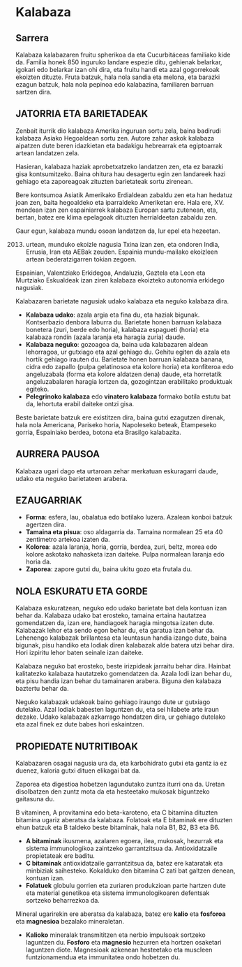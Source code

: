 # Kalabaza

## Sarrera

Kalabaza kalabazaren fruitu spherikoa da eta Cucurbitáceas familiako kide da. Familia honek 850 inguruko landare espezie ditu, gehienak belarkar, igokari edo belarkar izan ohi dira, eta fruitu handi eta azal gogorrekoak ekoizten dituzte. Fruta batzuk, hala nola sandia eta melona, eta barazki ezagun batzuk, hala nola pepinoa edo kalabazina, familiaren barruan sartzen dira.

## JATORRIA ETA BARIETADEAK

Zenbait iturrik dio kalabaza Amerika inguruan sortu zela, baina badirudi kalabaza Asiako Hegoaldean sortu zen. Autore zahar askok kalabaza aipatzen dute beren idazkietan eta badakigu hebrearrak eta egiptoarrak artean landatzen zela.

Hasieran, kalabaza haziak aprobetxatzeko landatzen zen, eta ez barazki gisa kontsumitzeko. Baina ohitura hau desagertu egin zen landareek hazi gehiago eta zaporeagoak zituzten barietateak sortu zirenean.

Bere kontsumoa Asiatik Amerikako Erdialdean zabaldu zen eta han hedatuz joan zen, baita hegoaldeko eta iparraldeko Ameriketan ere. Hala ere, XV. mendean izan zen espainiarrek kalabaza Europan sartu zutenean, eta, bertan, batez ere klima epelagoak dituzten herrialdeetan zabaldu zen.

Gaur egun, kalabaza mundu osoan landatzen da, lur epel eta hezeetan.

2013. urtean, munduko ekoizle nagusia Txina izan zen, eta ondoren India, Errusia, Iran eta AEBak zeuden. Espainia mundu-mailako ekoizleen artean bederatzigarren tokian zegoen.

Espainian, Valentziako Erkidegoa, Andaluzia, Gaztela eta Leon eta Murtziako Eskualdeak izan ziren kalabaza ekoizteko autonomia erkidego nagusiak.

Kalabazaren barietate nagusiak udako kalabaza eta neguko kalabaza dira.

- **Kalabaza udako**: azala argia eta fina du, eta haziak bigunak. Kontserbazio denbora laburra du. Barietate honen barruan kalabaza bonetera (zuri, berde edo horia), kalabaza espagueti (horia) eta kalabaza rondín (azala laranja eta haragia zuria) daude.
- **Kalabaza neguko**: gozoagoa da, baina uda kalabazaren aldean lehorragoa, ur gutxiago eta azal gehiago du. Gehitu egiten da azala eta hortik gehiago irauten du. Barietate honen barruan kalabaza banana, cidra edo zapallo (pulpa gelatinosoa eta kolore horia) eta konfiteroa edo angeluzabala (forma eta kolore aldatzen dena) daude, eta horretatik angeluzabalaren haragia lortzen da, gozogintzan erabilitako produktuak egiteko.
- **Pelegrinoko kalabaza** edo **vinatero kalabaza** formako botila estutu bat da, lehortuta erabil daiteke ontzi gisa.

Beste barietate batzuk ere existitzen dira, baina gutxi ezagutzen direnak, hala nola Americana, Pariseko horia, Napoleseko beteak, Etampeseko gorria, Espainiako berdea, botona eta Brasilgo kalabazita.

## AURRERA PAUSOA

Kalabaza ugari dago eta urtaroan zehar merkatuan eskuragarri daude, udako eta neguko barietateen arabera.

## EZAUGARRIAK

- **Forma**: esfera, lau, obalatua edo botilako luzera. Azalean konboi batzuk agertzen dira.
- **Tamaina eta pisua**: oso aldagarria da. Tamaina normalean 25 eta 40 zentimetro artekoa izaten da.
- **Kolorea**: azala laranja, horia, gorria, berdea, zuri, beltz, morea edo kolore askotako nahasketa izan daiteke. Pulpa normalean laranja edo horia da.
- **Zaporea**: zapore gutxi du, baina ukitu gozo eta frutala du.

## NOLA ESKURATU ETA GORDE

Kalabaza eskuratzean, neguko edo udako barietate bat dela kontuan izan behar da. Kalabaza udako bat erosteko, tamaina ertaina hautatzea gomendatzen da, izan ere, handiagoek haragia mingotsa izaten dute. Kalabazak lehor eta sendo egon behar du, eta garatua izan behar da. Lehenengo kalabazak brillantesa eta leuntasun handia izango dute, baina bigunak, pisu handiko eta lodiak diren kalabazak alde batera utzi behar dira. Hori izpiritu lehor baten seinale izan daiteke.

Kalabaza neguko bat erosteko, beste irizpideak jarraitu behar dira. Hainbat kalitatezko kalabaza hautatzeko gomendatzen da. Azala lodi izan behar du, eta pisu handia izan behar du tamainaren arabera. Biguna den kalabaza baztertu behar da.

Neguko kalabazak udakoak baino gehiago iraungo dute ur gutxiago dutelako. Azal lodiak babesten laguntzen du, eta sei hilabete arte iraun dezake. Udako kalabazak azkarrago hondatzen dira, ur gehiago dutelako eta azal finek ez dute babes hori eskaintzen.

## PROPIEDATE NUTRITIBOAK

Kalabazaren osagai nagusia ura da, eta karbohidrato gutxi eta gantz ia ez duenez, kaloria gutxi dituen elikagai bat da.

Zaporea eta digestioa hobetzen lagundutako zuntza iturri ona da. Uretan disolbatzen den zuntz mota da eta hesteetako mukosak biguntzeko gaitasuna du.

B vitaminen, A provitamina edo beta-karoteno, eta C bitamina dituzten bitamina ugariz aberatsa da kalabaza. Folatoak eta E bitaminak ere dituzten ehun batzuk eta B taldeko beste bitaminak, hala nola B1, B2, B3 eta B6.

- **A bitaminak** ikusmena, azalaren egoera, ilea, mukosak, hezurrak eta sistema immunologikoa zaintzeko garrantzitsua da. Antioxidatzaile propietateak ere baditu.
- **C bitaminak** antioxidatzaile garrantzitsua da, batez ere kataratak eta minbiziak saihesteko. Kokalduko den bitamina C zati bat galtzen denean, kontuan izan.
- **Folatuek** globulu gorrien eta zuriaren produkzioan parte hartzen dute eta material genetikoa eta sistema immunologikoaren defentsak sortzeko beharrezkoa da.

Mineral ugarirekin ere aberatsa da kalabaza, batez ere **kalio** eta **fosforoa** eta **magnesioa** bezalako mineraletan.

- **Kalioko** mineralak transmititzen eta nerbio impulsoak sortzeko laguntzen du. **Fosforo** eta **magnesio** hezurren eta hortzen osaketari laguntzen diote. Magnesioak azkenean hesteetako eta muscleen funtzionamendua eta immunitatea ondo hobetzen du.

